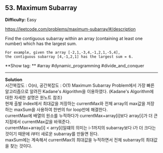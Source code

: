 ## 53. Maximum Subarray

**Difficulty:** Easy

https://leetcode.com/problems/maximum-subarray/#/description

Find the contiguous subarray within an array (containing at least one number) which has the largest sum.

```
For example, given the array [-2,1,-3,4,-1,2,1,-5,4],
the contiguous subarray [4,-1,2,1] has the largest sum = 6.
```

**Show tag: ** \#array \#dynamic\_programming \#divide\_and\_conquer

-------------------------------------

**Solution** <br/>
시간복잡도 : O(n), 공간복잡도 : O(1)
Maximum Subarray Problem에서 가장 빠른 알고리즘으로 알려진 Kadane's Algorithm을 이용하였다. (Kadane's Algorithm에 대한 자세한 설명은 원노트 참조) <br/>
현재 출발 index에서 최대값을 저장하는 currentMax와 전체 array의 max값을 저장하는 maxSum을 사용하여 한번의 for loop만에 해결한다. <br/>
currentMax에 배열의 원소를 누적하다가 currentMax+array[i]보다 array[i]가 더 큰 지점에서 currentMax값을 바꿔준다. <br/>
currentMax+array[i] < arry[i]일떄의 의미는 i-1까지의 subarray보다 i가 더 크다는 것이기 때문에 i부터 새로운 subarray를 만들면 된다. <br/>
maxSum에는 계속해서 currentMax의 최대값을 누적하면서 전체 subarray의 최대값을 찾는 것이다.